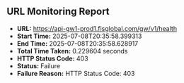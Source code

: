 ## URL Monitoring Report

- **URL:** https://api-gw1-prod1.fisglobal.com/gw/v1/health
- **Start Time:** 2025-07-08T20:35:58.399313
- **End Time:** 2025-07-08T20:35:58.628917
- **Total Time Taken:** 0.229604 seconds
- **HTTP Status Code:** 403
- **Status:** Failure
- **Failure Reason:** HTTP Status Code: 403
